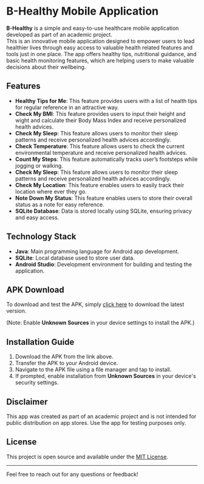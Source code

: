 # B-Healthy Mobile Application

**B-Healthy** is a simple and easy-to-use healthcare mobile application developed as part of an academic project. 	
This is an innovative mobile application designed to empower users to lead healthier lives  through easy access to valuable health related features and tools just in one place. 
The app offers healthy tips, nutritional guidance, and basic health monitoring features, which are helping users to make valuable decisions about their wellbeing.

## Features
- **Healthy Tips for Me**: This feature provides users with a list of health tips for regular reference in an attractive way. 
- **Check My BMI**: This feature provides users to input their height and wight and calculate their Body Mass Index and receive personalized health advices. 
- **Check My Sleep**: This feature allows users to monitor their sleep patterns and receive personalized health advices accordingly.
- **Check Temperature**: This feature allows users to check the current environmental temperature and receive personalized health advices. 
- **Count My Steps**: This feature automatically tracks user’s footsteps while jogging or walking.
- **Check My Sleep**: This feature allows users to monitor their sleep patterns and receive personalized health advices accordingly. 
- **Check My Location**: This feature enables users to easily track their location where ever they go.
- **Note Down My Status**: This feature enables users to store their overall status as a note for easy reference. 
- **SQLite Database**: Data is stored locally using SQLite, ensuring privacy and easy access.

## Technology Stack
- **Java**: Main programming language for Android app development.
- **SQLite**: Local database used to store user data.
- **Android Studio**: Development environment for building and testing the application.

## APK Download
To download and test the APK, simply [click here](./path/to/B-Healthy.apk) to download the latest version.

(Note: Enable **Unknown Sources** in your device settings to install the APK.)

## Installation Guide
1. Download the APK from the link above.
2. Transfer the APK to your Android device.
3. Navigate to the APK file using a file manager and tap to install.
4. If prompted, enable installation from **Unknown Sources** in your device's security settings.

## Disclaimer
This app was created as part of an academic project and is not intended for public distribution on app stores. Use the app for testing purposes only.

## License
This project is open source and available under the [MIT License](https://opensource.org/licenses/MIT).

---

Feel free to reach out for any questions or feedback!

